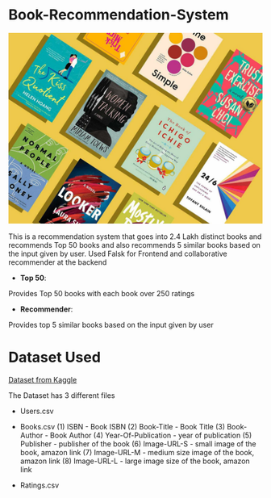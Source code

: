 # Book-Recommendation-System
![Books](https://github.com/AyeshaTehreeem/Book-Recommender/blob/main/book.jpg)

This is a recommendation system that goes into 2.4 Lakh distinct books and recommends Top 50 books and also recommends 5 similar books based on the input given by user. Used Falsk for Frontend and collaborative recommender at the backend

- __Top 50__:

Provides Top 50 books with each book over 250 ratings

- __Recommender__:

Provides top 5 similar books based on the input given by user

# Dataset Used

[Dataset from Kaggle ](https://www.kaggle.com/datasets/arashnic/book-recommendation-dataset?select=Books.csv)

The Dataset has 3 different files
- Users.csv
- Books.csv
(1) ISBN - Book ISBN
(2) Book-Title - Book Title
(3) Book-Author - Book Author
(4) Year-Of-Publication - year of publication
(5) Publisher - publisher of the book
(6) Image-URL-S - small image of the book, amazon link
(7) Image-URL-M - medium size image of the book, amazon link
(8) Image-URL-L - large image size of the book, amazon link

- Ratings.csv

